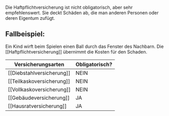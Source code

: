 Die Haftpflichtversicherung ist nicht obligatorisch, aber sehr empfehlenswert. Sie deckt Schäden ab, die man anderen Personen oder deren Eigentum zufügt.

## Fallbeispiel:
Ein Kind wirft beim Spielen einen Ball durch das Fenster des Nachbarn. Die [[Haftpflichtversicherung]] übernimmt die Kosten für den Schaden.



| Versicherungsarten        | Obligatorisch? |
| ------------------------- | -------------- |
| [[Diebstahlversicherung]] | NEIN           |
| [[Teilkaskoversicherung]] | NEIN           |
| [[Vollkaskoversicherung]] | NEIN           |
| [[Gebäudeversicherung]]   | JA             |
| [[Hausratversicherung]]   | JA             |
